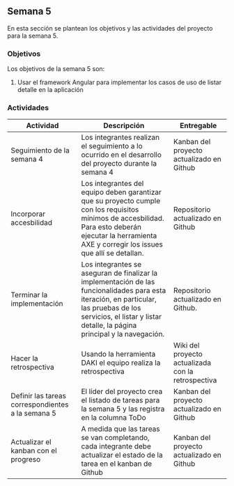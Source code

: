 ## Semana 5

En esta sección se plantean los objetivos y las actividades del proyecto para la semana 5.

### Objetivos

Los objetivos de la semana 5 son:

1. Usar el framework Angular para implementar los casos de uso de listar detalle en la aplicación

### Actividades

| Actividad                                         | Descripción                                                                                                                                                                                                          | Entregable                                         |
| ------------------------------------------------- | -------------------------------------------------------------------------------------------------------------------------------------------------------------------------------------------------------------------- | -------------------------------------------------- |
| Seguimiento de la semana 4                        | Los integrantes realizan el seguimiento a lo ocurrido en el desarrollo del proyecto durante la semana 4                                                                                                              | Kanban del proyecto actualizado en Github          |
| Incorporar accesbilidad                           | Los integrantes del equipo deben garantizar que su proyecto cumple con los requisitos mínimos de accesbilidad. Para esto deberán ejecutar la herramienta AXE y corregir los issues que allí se detallan.             | Repositorio actualizado en Github                  |
| Terminar la implementación                        | Los integrantes se aseguran de finalizar la implementación de las funcionalidades para esta iteración, en particular, las pruebas de los servicios, el listar y listar detalle, la página principal y la navegación. | Repositorio actualizado en Github.                 |
| Hacer la retrospectiva                            | Usando la herramienta DAKI el equipo realiza la retrospectiva                                                                                                                                                        | Wiki del proyecto actualizada con la retrospectiva |
| Definir las tareas correspondientes a la semana 5 | El líder del proyecto crea el listado de tareas para la semana 5 y las registra en la columna ToDo                                                                                                                   | Kanban del proyecto actualizado en Github          |
| Actualizar el kanban con el progreso              | A medida que las tareas se van completando, cada integrante debe actualizar el estado de la tarea en el kanban de Github                                                                                             | Kanban del proyecto actualizado en Github          |
